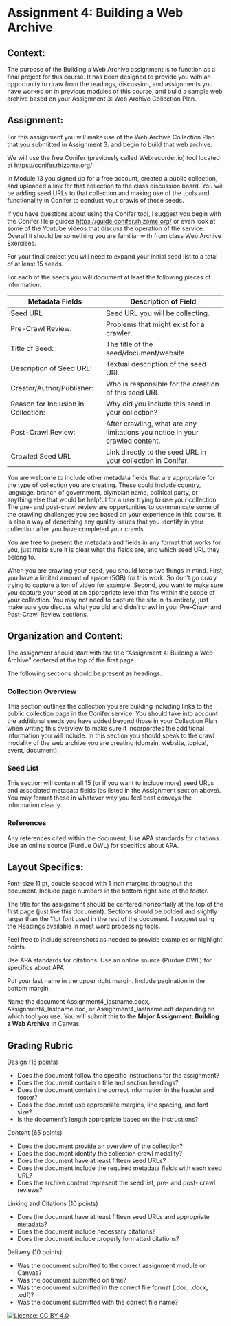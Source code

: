 # Assignment 4: Building a Web Archive

## Context: 

The purpose of the Building a Web Archive assignment is to function as a final project for this course. It has been designed to provide you with an opportunity to draw from the readings, discussion, and assignments you have worked on in previous modules of this course, and build a sample web archive based on your Assignment 3: Web Archive Collection Plan. 

## Assignment: 

For this assignment you will make use of the Web Archive Collection Plan that you submitted in Assignment 3: and begin to build that web archive. 

We will use the free Conifer (previously called Webrecorder.io) tool located at https://conifer.rhizome.org/ 

In Module 13 you signed up for a free account, created a public collection, and uploaded a link for that collection to the class discussion board.  You will be adding seed URLs to that collection and making use of the tools and functionality in Conifer to conduct your crawls of those seeds.

If you have questions about using the Conifer tool, I suggest you begin with the Conifer Help guides https://guide.conifer.rhizome.org/ or even look at some of the Youtube videos that discuss the operation of the service.  Overall it should be something you are familiar with from class Web Archive Exercises. 

For your final project you will need to expand your initial seed list to a total of at least 15 seeds. 

For each of the seeds you will document at least the following pieces of information. 

|    Metadata Fields                  | Description of Field                                                         |
|-------------------------------------|------------------------------------------------------------------------------|
| Seed URL                            |Seed URL you will be collecting.                                              |
| Pre-Crawl Review:                   | Problems that might exist for a crawler.                                     |
| Title of Seed:                      |The title of the seed/document/website                                        |
| Description of Seed URL:            | Textual description of the seed URL                                          | 
| Creator/Author/Publisher:           | Who is responsible for the creation of this seed URL                         |
| Reason for Inclusion in Collection: | Why did you include this seed in your collection?                            |
| Post-Crawl Review:                  | After crawling, what are any limitations you notice in your crawled content. |
| Crawled Seed URL                    | Link directly to the seed URL in  your collection in Conifer.                |

You are welcome to include other metadata fields that are appropriate for the type of collection you are creating.  These could include country, language, branch of government, olympian name, political party, or anything else that would be helpful for a user trying to use your collection. The pre- and post-crawl review are opportunities to communicate some of the crawling challenges you see based on your experience in this course. It is also a way of describing any quality issues that you identify in your collection after you have completed your crawls. 

You are free to present the metadata and fields in any format that works for you, just make sure it is clear what the fields are, and which seed URL they belong to. 

When you are crawling your seed, you should keep two things in mind.  First, you have a limited amount of space (5GB) for this work. So don’t go crazy trying to capture a ton of video for example.  Second, you want to make sure you capture your seed at an appropriate level that fits within the scope of your collection. You may not need to capture the site in its entirety, just make sure you discuss what you did and didn’t crawl in your Pre-Crawl and Post-Crawl Review sections.

## Organization and Content:

The assignment should start with the title “Assignment 4: Building a Web Archive” centered at the top of the first page. 

The following sections should be present as headings. 

### Collection Overview
This section outlines the collection you are building including links to the public collection page in the Conifer service. You should take into account the additional seeds you have added beyond those in your Collection Plan when writing this overview to make sure it incorporates the additional information you will include. In this section you should speak to the crawl modality of the web archive you are creating (domain, website, topical, event, document). 

### Seed List
This section will contain all 15 (or if you want to include more) seed URLs and associated metadata fields (as listed in the Assignment section above).  You may format these in whatever way you feel best conveys the information clearly.

### References
Any references cited within the document. Use APA standards for citations. Use an online source (Purdue OWL) for specifics about APA.

## Layout Specifics: 

Font-size 11 pt, double spaced with 1 inch margins throughout the document. Include page numbers in the bottom right side of the footer. 

The title for the assignment should be centered horizontally at the top of the first page (just like this document). Sections should be bolded and slightly larger than the 11pt font used in the rest of the document. I suggest using the Headings available in most word processing tools. 

Feel free to include screenshots as needed to provide examples or highlight points. 

Use APA standards for citations. Use an online source (Purdue OWL) for specifics about APA.

Put your last name in the upper right margin. Include pagination in the bottom margin. 

Name the document Assignment4_lastname.docx, Assignment4_lastname.doc, or Assignment4_lastname.odf depending on which tool you use. You will submit this to the **Major Assignment: Building a Web Archive** in Canvas.

## Grading Rubric

Design (15 points)
* Does the document follow the specific instructions for the assignment?
* Does the document contain a title and section headings?
* Does the document contain the correct information in the header and footer?
* Does the document use appropriate margins, line spacing, and font size?
* Is the document’s length appropriate based on the instructions?

Content (65 points)
* Does the document provide an overview of the collection?
* Does the document identify the collection crawl modality?
* Does the document have at least fifteen seed URLs?
* Does the document include the required metadata fields with each seed URL?
* Does the archive content represent the seed list, pre- and post- crawl reviews?

Linking and Citations (10 points)
* Does the document have at least fifteen seed URLs and appropriate metadata?
* Does the document include necessary citations?
* Does the document include properly formatted citations?

Delivery (10 points)
* Was the document submitted to the correct assignment module on Canvas?
* Was the document submitted on time?
* Was the document submitted in the correct file format (.doc, .docx, .odf)?
* Was the document submitted with the correct file name?


[![License: CC BY 4.0](https://licensebuttons.net/l/by/4.0/80x15.png)](https://creativecommons.org/licenses/by/4.0/)
